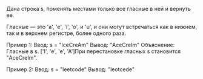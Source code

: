 Дана строка s, поменять местами только все гласные в ней и вернуть ее.

Гласные — это 'a', 'e', 'i', 'o', и 'u', и они могут встречаться как в нижнем, так и в верхнем регистре, более одного раза.

Пример 1:
Ввод: s = "IceCreAm"
Вывод: "AceCreIm"
Объяснение:
Гласные в s. ['I', 'e', 'e', 'A']При перестановке гласных s становится "AceCreIm".

Пример 2:
Ввод: s = "leetcode"
Вывод: "leotcede"
